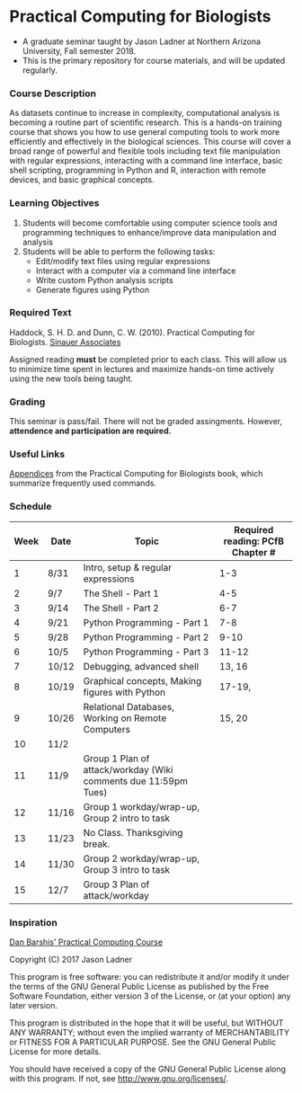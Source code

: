 # Practical Computing for Biologists
- A graduate seminar taught by Jason Ladner at Northern Arizona University, Fall semester 2018. 
- This is the primary repository for course materials, and will be updated regularly. 

### Course Description
As datasets continue to increase in complexity, computational analysis is becoming a routine part of scientific research. This is a hands-on training course that shows you how to use general computing tools to work more efficiently and effectively in the biological sciences. This course will cover a broad range of powerful and flexible tools including text file manipulation with regular expressions, interacting with a command line interface, basic shell scripting, programming in Python and R, interaction with remote devices, and basic graphical concepts.

### Learning Objectives
1. Students will become comfortable using computer science tools and programming techniques to enhance/improve data manipulation and analysis
2. Students will be able to perform the following tasks:
    - Edit/modify text files using regular expressions
    - Interact with a computer via a command line interface
    - Write custom Python analysis scripts
    - Generate figures using Python

### Required Text
Haddock, S. H. D. and Dunn, C. W. (2010). Practical Computing for Biologists. [Sinauer Associates](http://practicalcomputing.org)

Assigned reading **must** be completed prior to each class. This will allow us to minimize time spent in lectures and maximize hands-on time actively using the new tools being taught. 

### Grading
This seminar is pass/fail. There will not be graded assingments. However, **attendence and participation are required.**

### Useful Links
[Appendices](http://practicalcomputing.org/files/PCfB_Appendices.pdf) from the Practical Computing for Biologists book, which summarize frequently used commands. 

### Schedule

Week | Date | Topic | Required reading: PCfB Chapter #
-----|------|-------|---------------------------------
1 | 8/31 | Intro, setup & regular expressions | 1-3
2 | 9/7 | The Shell - Part 1 | 4-5
3 | 9/14 | The Shell - Part 2 | 6-7
4 | 9/21 | Python Programming - Part 1 | 7-8
5 | 9/28 | Python Programming - Part 2 | 9-10
6 | 10/5 | Python Programming - Part 3 | 11-12
7 | 10/12 | Debugging, advanced shell | 13, 16
8 | 10/19 | Graphical concepts, Making figures with Python | 17-19, 
9 | 10/26 | Relational Databases, Working on Remote Computers | 15, 20
10 | 11/2 | 
11 | 11/9 | Group 1 Plan of attack/workday (Wiki comments due 11:59pm Tues) | 
12 | 11/16 | Group 1 workday/wrap-up, Group 2 intro to task | 
13 | 11/23 | No Class. Thanksgiving break.  | 
14 | 11/30 | Group 2 workday/wrap-up, Group 3 intro to task | 
15 | 12/7 | Group 3 Plan of attack/workday | 

### Inspiration
[Dan Barshis' Practical Computing Course](https://bitbucket.org/dbarshis/17sp_pcfb)



Copyright (C) 2017  Jason Ladner

This program is free software: you can redistribute it and/or modify
it under the terms of the GNU General Public License as published by
the Free Software Foundation, either version 3 of the License, or
(at your option) any later version.

This program is distributed in the hope that it will be useful,
but WITHOUT ANY WARRANTY; without even the implied warranty of
MERCHANTABILITY or FITNESS FOR A PARTICULAR PURPOSE.  See the
GNU General Public License for more details.

You should have received a copy of the GNU General Public License
along with this program.  If not, see <http://www.gnu.org/licenses/>.